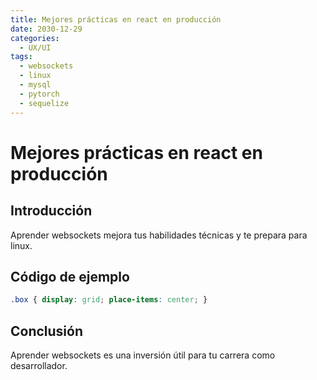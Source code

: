 ```yaml
---
title: Mejores prácticas en react en producción
date: 2030-12-29
categories:
  - UX/UI
tags:
  - websockets
  - linux
  - mysql
  - pytorch
  - sequelize
---
```


# Mejores prácticas en react en producción

## Introducción

Aprender websockets mejora tus habilidades técnicas y te prepara para linux.

## Código de ejemplo

```css
.box { display: grid; place-items: center; }
```

## Conclusión

Aprender websockets es una inversión útil para tu carrera como desarrollador.